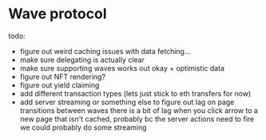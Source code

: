 # Wave protocol

todo:
- figure out weird caching issues with data fetching...
- make sure delegating is actually clear
- make sure supporting waves works out okay + optimistic data
- figure out NFT rendering?
- figure out yield claiming
- add different transaction types (lets just stick to eth transfers for now)
- add server streaming or something else to figure out lag on page transitions between waves
there is a bit of lag when you click arrow to a new page that isn't cached, probably bc the server actions need to fire
we could probably do some streaming


